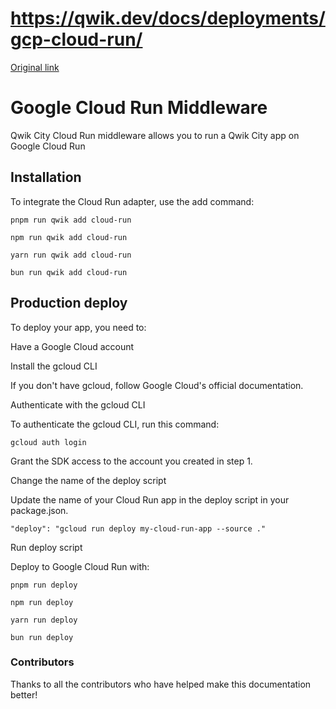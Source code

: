 # https://qwik.dev/docs/deployments/gcp-cloud-run/

[Original link](https://qwik.dev/docs/deployments/gcp-cloud-run/)

# Google Cloud Run Middleware

Qwik City Cloud Run middleware allows you to run a Qwik City app on Google Cloud Run

## Installation

To integrate the Cloud Run adapter, use the add command:

```
pnpm run qwik add cloud-run
```

```
npm run qwik add cloud-run
```

```
yarn run qwik add cloud-run
```

```
bun run qwik add cloud-run
```

## Production deploy

To deploy your app, you need to:

Have a Google Cloud account

Install the gcloud CLI

If you don't have gcloud, follow Google Cloud's official documentation.

Authenticate with the gcloud CLI

To authenticate the gcloud CLI, run this command:

```
gcloud auth login
```

Grant the SDK access to the account you created in step 1.

Change the name of the deploy script

Update the name of your Cloud Run app in the deploy script in your package.json.

```
"deploy": "gcloud run deploy my-cloud-run-app --source ."
```

Run deploy script

Deploy to Google Cloud Run with:

```
pnpm run deploy
```

```
npm run deploy
```

```
yarn run deploy
```

```
bun run deploy
```

### Contributors

Thanks to all the contributors who have helped make this documentation better!
